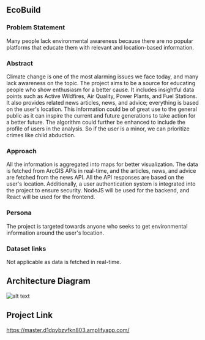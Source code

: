 ## EcoBuild

### Problem Statement
Many people lack environmental awareness because there are no popular platforms that educate them with relevant and location-based information.

### Abstract
Climate change is one of the most alarming issues we face today, and many lack awareness on the topic. The project aims to be a source for educating people who show enthusiasm for a better cause. It includes insightful data points such as Active Wildfires, Air Quality, Power Plants, and Fuel Stations. It also provides related news articles, news, and advice; everything is based on the user's location. This information could be of great use to the general public as it can inspire the current and future generations to take action for a better future.
The algorithm could further be enhanced to include the profile of users in the analysis. So if the user is a minor, we can prioritize crimes like child abduction. 


### Approach
All the information is aggregated into maps for better visualization. The data is fetched from ArcGIS APIs in real-time, and the articles, news, and advice are fetched from the news API. All the API responses are based on the user's location. Additionally, a user authentication system is integrated into the project to ensure security. NodeJS will be used for the backend, and React will be used for the frontend.


### Persona
The project is targeted towards anyone who seeks to get environmental information around the user's location.

### Dataset links
Not applicable as data is fetched in real-time.

## Architecture Diagram

![alt text](https://github.com/sjsucmpe272-fall21/ecobuild/blob/main/Architecture_diagram.png)

## Project Link
https://master.d1dpybzvfkn803.amplifyapp.com/

